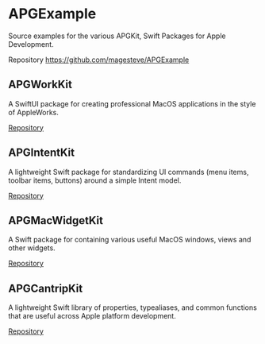 # APGExample

Source examples for the various APGKit, Swift Packages for Apple Development.

Repository https://github.com/magesteve/APGExample


## APGWorkKit

A SwiftUI package for creating professional MacOS applications in the style of AppleWorks.

[Repository](https://github.com/magesteve/APGWorkKit)


## APGIntentKit

A lightweight Swift package for standardizing UI commands (menu items, toolbar items, buttons) around a simple Intent model.

[Repository](https://github.com/magesteve/APGIntentKit)


## APGMacWidgetKit

A Swift package for containing various useful MacOS windows, views and other widgets.

[Repository](https://github.com/magesteve/APGMacWidgetKit)


## APGCantripKit

A lightweight Swift library of properties, typealiases, and common functions that are useful across Apple platform development.

[Repository](https://github.com/magesteve/APGWorkKit)
